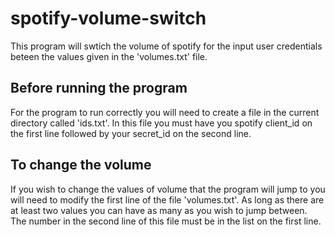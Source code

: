 # spotify-volume-switch
This program will swtich the volume of spotify for the input user credentials beteen the values given in the 'volumes.txt' file.

## Before running the program
For the program to run correctly you will need to create a file in the current directory called 'ids.txt'.
In this file you must have you spotify client_id on the first line followed by your secret_id on the second line.

## To change the volume 
If you wish to change the values of volume that the program will jump to you will need to modify the first line of the file 'volumes.txt'.
As long as there are at least two values you can have as many as you wish to jump between.
The number in the second line of this file must be in the list on the first line.